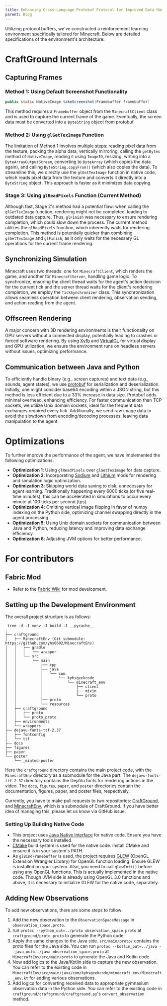 ```yaml
---
title: Enhancing Cross-Language Protobuf Protocol for Improved Data Handling
parent: Blog
---
```


Utilizing protocol buffers, we've constructed a reinforcement learning environment specifically tailored for Minecraft.
Below are detailed specifications of the environment's architecture:

# CraftGround Internals
## Capturing Frames
### Method 1: Using Default Screenshot Functionality
```java
public static NativeImage takeScreenshot(Framebuffer framebuffer)
```
  This method requires a `Framebuffer` object from the `MinecraftClient` class and is used to capture the current frame of the game. Eventually, the screen data must be converted into a `ByteString` object from protobuf.
### Method 2: Using `glGetTexImage` Function
The limitation of Method 1 involves multiple steps: reading pixel data from the texture, packing the alpha data, vertically mirroring, calling the `getBytes` method of `NativeImage`, reading it using `ImageIO`, resizing, writing into a `ByteArrayOutputStream`, converting to `ByteArray` (which copies the data again), and calling `ByteString.copyFrom()` (which also copies the data). To streamline this, we directly use the `glGetTexImage` function in native code, which reads pixel data from the texture and converts it directly into a `ByteString` object. This approach is faster as it minimizes data copying.
### Stage 3: Using `glReadPixels` Function (Current Method)
Although fast, Stage 2's method had a potential flaw: when calling the `glGetTexImage` function, rendering might not be completed, leading to outdated data capture. Thus, `glFinish` was necessary to ensure rendering completion, which could slow down the process. The current method utilizes the `glReadPixels` function, which inherently waits for rendering completion. This method is potentially quicker than combining `glGetTexImage` and `glFinish`, as it only waits for the necessary GL operations for the current frame rendering.
## Synchronizing Simulation
Minecraft uses two threads: one for `MinecraftClient`, which renders the game, and another for `MinecraftServer`, handling game logic. To synchronize, ensuring the client thread waits for the agent's action decision for the current tick and the server thread waits for the client's rendering completion, we employ the `TickSynchronizer` class. This synchronization allows seamless operation between client rendering, observation sending, and action reading from the agent.
## Offscreen Rendering
A major concern with 3D rendering environments is their functionality on GPU servers without a connected display, potentially leading to crashes or forced software rendering. By using [Xvfb](https://www.x.org/releases/X11R7.6/doc/man/man1/Xvfb.1.xhtml) and [VirtualGL](https://virtualgl.org/) for virtual display and GPU utilization, we ensure the environment runs on headless servers without issues, optimizing performance.
## Communication between Java and Python
To efficiently handle binary (e.g., screen captures) and text data (e.g., sounds, agent states), we use [protobuf](https://protobuf.dev/) for serialization and deserialization. Initially, one might consider base64 encoding within a JSON string, but this method is less efficient due to a 33% increase in data size. Protobuf adds minimal overhead, enhancing efficiency. For faster communication than TCP sockets, we utilize Unix domain sockets, ideal for the frequent data exchanges required every tick. Additionally, we send raw image data to avoid the slowdown from encoding/decoding processes, leaving data manipulation to the agent.

# Optimizations
To further improve the performance of the agent, we have implemented the following optimizations:
- **Optimization 1**: Using `glReadPixels` over `glGetTexImage` for data capture.
- **Optimization 2**: Incorporating [Sodium](https://github.com/CaffeineMC/sodium-fabric) and [Lithium](https://github.com/CaffeineMC/lithium-fabric) mods for rendering and simulation logic optimization.
- **Optimization 3**: Skipping world data saving to disk, unnecessary for agent learning. Traditionally happening every 6000 ticks (or five real-time minutes), this can be accelerated in simulations to occur every minute at 100 ticks per second (tps).
- **Optimization 4**: Omitting vertical image flipping in favor of numpy indexing on the Python side, optimizing channel swapping directly in the agent processing.
- **Optimization 5**: Using Unix domain sockets for communication between Java and Python, reducing latency and improving data exchange efficiency.
- **Optimization 6**: Adjusting JVM options for better performance.

# For contributors
## Fabric Mod
- Refer to the [Fabric Wiki](https://fabricmc.net/wiki/start) for mod development.

## Setting up the Development Environment
The overall project structure is as follows:
```tree
 tree -d -I venv -I build -I __pycache__ 
.
├── craftground
│   ├── MinecraftEnv (Git submodule: https://github.com/yhs0602/MinecraftEnv)
│   │   ├── gradle
│   │   │   └── wrapper
│   │   └── src
│   │       └── main
│   │           ├── cpp
│   │           ├── java
│   │           │   └── com
│   │           │       └── kyhsgeekcode
│   │           │           └── minecraft_env
│   │           │               ├── client
│   │           │               ├── mixin
│   │           │               └── proto
│   │           ├── proto
│   │           └── resources
│   ├── craftground
│   │   ├── proto
│   │   └── proto_proto
│   ├── environments
│   └── wrappers
├── dejavu-fonts-ttf-2.37
│   ├── fontconfig
│   └── ttf
├── docs
├── figures
├── paper
└── poster
    └── _minted-poster

```
Here the `craftground` directory contains the main project code, with the `MinecraftEnv` directory as a submodule for the Java part. The `dejavu-fonts-ttf-2.37` directory contains the DejaVu fonts for rendering actions in the video. The `docs`, `figures`, `paper`, and `poster` directories contain the documentation, figures, paper, and poster files, respectively.

Currently, you have to make pull requests to two repositories: [CraftGround](https://github.com/yhs0602/Craftground), and [MinecraftEnv](https://github.com/yhs0602/MinecraftEnv), which is a submodule of CraftGround. If you have better idea of managing this, please let us know via GitHub issue.


### Setting Up Building Native Code
- This project uses [Java Native Interface](https://docs.oracle.com/javase/8/docs/technotes/guides/jni/) for native code. Ensure you have the necessary tools installed.
- [CMake](https://cmake.org/) build system is used for the native code. Install CMake and ensure it is in your system's PATH.
- As `glBindFramebuffer` is used, the project requires [GLEW](https://glew.sourceforge.net/) (OpenGL Extension Wrangler Library) for OpenGL function loading. Ensure GLEW is installed on your system. Also, you need to call `glewInit()` before using any OpenGL functions. This is actually implemented in the native code. Though JVM side is already using OpenGL 3.0 functions and above, it is necessary to initialize GLEW for the native code, separately. 

## Adding New Observations
To add new observations, there are some steps to follow:
1. Add the new observation to the `ObservationSpaceMessage` in `observation_space.proto`.
2. run `protoc --python_out=../proto observation_space.proto` at `craftground/proto_proto` to generate the Python code.
3. Apply the same changes to the Java side. `src/main/proto/` contains the proto files for the Java side. You can run `protoc --kotlin_out=../java --java_out=../java observation_space.proto` at `MinecraftEnv/src/main/proto` to generate the Java and Kotlin code.
4. Now add logics to the Java/Kotlin side to capture the new observation. You can refer to the existing code in `MinecraftEnv/src/main/java/com/kyhsgeekcode/minecraft_env/Minecraft_env.kt` for adding various observations.
5. Add logics for converting received data to appropriate gymnasium observation data in the Python side. You can refer to the existing code in `craftground/craftground/craftground.py`'s `convert_observation` method.